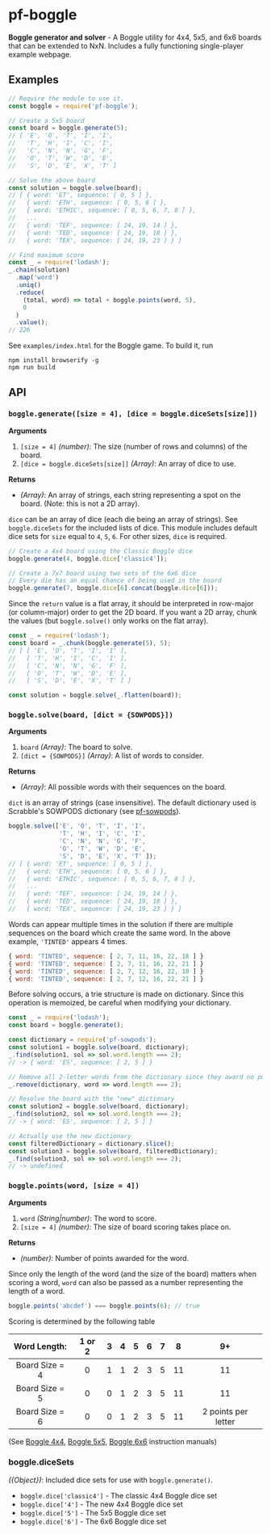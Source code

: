 # pf-boggle

**Boggle generator and solver** - A Boggle utility for 4x4, 5x5, and 6x6 boards that can be extended to NxN. Includes a fully functioning single-player example webpage.

## Examples

```javascript
// Require the module to use it.
const boggle = require('pf-boggle');

// Create a 5x5 board
const board = boggle.generate(5);
// [ 'E', 'O', 'T', 'I', 'I',
//   'T', 'H', 'I', 'C', 'I',
//   'C', 'N', 'N', 'G', 'F',
//   'O', 'T', 'W', 'D', 'E',
//   'S', 'D', 'E', 'X', 'T' ]

// Solve the above board
const solution = boggle.solve(board);
// [ { word: 'ET', sequence: [ 0, 5 ] },
//   { word: 'ETH', sequence: [ 0, 5, 6 ] },
//   { word: 'ETHIC', sequence: [ 0, 5, 6, 7, 8 ] },
//   ...
//   { word: 'TEF', sequence: [ 24, 19, 14 ] },
//   { word: 'TED', sequence: [ 24, 19, 18 ] },
//   { word: 'TEX', sequence: [ 24, 19, 23 ] } ]

// Find maximum score
const _ = require('lodash');
_.chain(solution)
  .map('word')
  .uniq()
  .reduce(
    (total, word) => total + boggle.points(word, 5),
    0
  )
  .value();
// 226
```

See `examples/index.html` for the Boggle game. To build it, run
```
npm install browserify -g
npm run build
```

## API

### `boggle.generate([size = 4], [dice = boggle.diceSets[size]])`

**Arguments**
 1. `[size = 4]` *(number)*: The size (number of rows and columns) of the board.
 2. `[dice = boggle.diceSets[size]]` *(Array)*: An array of dice to use.

**Returns**
 * *(Array)*: An array of strings, each string representing a spot on the board. (Note: this is not a 2D array).

`dice` can be an array of dice (each die being an array of strings). See `boggle.diceSets` for the included lists of dice. This module includes default dice sets for `size` equal to `4`, `5`, `6`. For other sizes, `dice` is required.

```javascript
// Create a 4x4 board using the Classic Boggle dice
boggle.generate(4, boggle.dice['classic4']);

// Create a 7x7 board using two sets of the 6x6 dice
// Every die has an equal chance of being used in the board
boggle.generate(7, boggle.dice[6].concat(boggle.dice[6]));
```

Since the `return` value is a flat array, it should be interpreted in row-major (or column-major) order to get the 2D board. If you want a 2D array, chunk the values (but `boggle.solve()` only works on the flat array).

```javascript
const _ = require('lodash');
const board = _.chunk(boggle.generate(5), 5);
// [ [ 'E', 'O', 'T', 'I', 'I' ],
//   [ 'T', 'H', 'I', 'C', 'I' ],
//   [ 'C', 'N', 'N', 'G', 'F' ],
//   [ 'O', 'T', 'W', 'D', 'E' ],
//   [ 'S', 'D', 'E', 'X', 'T' ] ]

const solution = boggle.solve(_.flatten(board));
```

### `boggle.solve(board, [dict = {SOWPODS}])`

**Arguments**
 1. `board` *(Array)*: The board to solve.
 2. `[dict = {SOWPODS}]` *(Array)*: A list of words to consider.

**Returns**
 * *(Array)*: All possible words with their sequences on the board.

`dict` is an array of strings (case insensitive). The default dictionary used is Scrabble's SOWPODS dictionary (see [pf-sowpods](https://www.npmjs.com/package/pf-sowpods)).

```javascript
boggle.solve(['E', 'O', 'T', 'I', 'I',
              'T', 'H', 'I', 'C', 'I',
              'C', 'N', 'N', 'G', 'F',
              'O', 'T', 'W', 'D', 'E',
              'S', 'D', 'E', 'X', 'T' ]);
// [ { word: 'ET', sequence: [ 0, 5 ] },
//   { word: 'ETH', sequence: [ 0, 5, 6 ] },
//   { word: 'ETHIC', sequence: [ 0, 5, 6, 7, 8 ] },
//   ...
//   { word: 'TEF', sequence: [ 24, 19, 14 ] },
//   { word: 'TED', sequence: [ 24, 19, 18 ] },
//   { word: 'TEX', sequence: [ 24, 19, 23 ] } ]
```

Words can appear multiple times in the solution if there are multiple sequences on the board which create the same word. In the above example, `'TINTED'` appears 4 times.

```javascript
{ word: 'TINTED', sequence: [ 2, 7, 11, 16, 22, 18 ] }
{ word: 'TINTED', sequence: [ 2, 7, 11, 16, 22, 21 ] }
{ word: 'TINTED', sequence: [ 2, 7, 12, 16, 22, 18 ] }
{ word: 'TINTED', sequence: [ 2, 7, 12, 16, 22, 21 ] }
```

Before solving occurs, a trie structure is made on dictionary. Since this operation is memoized, be careful when modifying your dictionary.

```javascript
const _ = require('lodash');
const board = boggle.generate();

const dictionary = require('pf-sowpods');
const solution1 = boggle.solve(board, dictionary);
_.find(solution1, sol => sol.word.length === 2);
// -> { word: 'ES', sequence: [ 2, 5 ] }

// Remove all 2-letter words from the dictionary since they award no points
_.remove(dictionary, word => word.length === 2);

// Resolve the board with the "new" dictionary
const solution2 = boggle.solve(board, dictionary);
_.find(solution2, sol => sol.word.length === 2);
// -> { word: 'ES', sequence: [ 2, 5 ] }

// Actually use the new dictionary
const filteredDictionary = dictionary.slice();
const solution3 = boggle.solve(board, filteredDictionary);
_.find(solution3, sol => sol.word.length === 2);
// -> undefined
```

### `boggle.points(word, [size = 4])`

**Arguments**
 1. `word` *(String|number)*: The word to score.
 2. `[size = 4]` *(number)*: The size of board scoring takes place on.

**Returns**
 * *(number)*: Number of points awarded for the word.

Since only the length of the word (and the size of the board) matters when scoring a word, `word` can also be passed as a number representing the length of a word.

```javascript
boggle.points('abcdef') === boggle.points(6); // true
```

Scoring is determined by the following table

|  Word Length:  | 1 or 2 | 3 | 4 | 5 | 6 | 7 | 8  |         9+          |
|:--------------:|:------:|:-:|:-:|:-:|:-:|:-:|:--:|:-------------------:|
| Board Size = 4 |   0    | 1 | 1 | 2 | 3 | 5 | 11 |         11          |
| Board Size = 5 |   0    | 0 | 1 | 2 | 3 | 5 | 11 |         11          |
| Board Size = 6 |   0    | 0 | 1 | 2 | 3 | 5 | 11 | 2 points per letter |

(See [Boggle 4x4](http://www.hasbro.com/common/instruct/boggle.pdf), [Boggle 5x5](http://www.hasbro.com/common/instruct/BigBoggle.PDF), [Boggle 6x6](https://winning-moves.com/images/SuperBigBoggleRules.pdf) instruction manuals)

### boggle.diceSets

*({Object})*: Included dice sets for use with `boggle.generate()`.

 * `boggle.dice['classic4']` - The classic 4x4 Boggle dice set
 * `boggle.dice['4']` - The new 4x4 Boggle dice set
 * `boggle.dice['5']` - The 5x5 Boggle dice set
 * `boggle.dice['6']` - The 6x6 Boggle dice set
